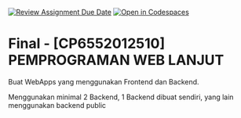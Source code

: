 [![Review Assignment Due Date](https://classroom.github.com/assets/deadline-readme-button-24ddc0f5d75046c5622901739e7c5dd533143b0c8e959d652212380cedb1ea36.svg)](https://classroom.github.com/a/M0zt5s_I)
[![Open in Codespaces](https://classroom.github.com/assets/launch-codespace-7f7980b617ed060a017424585567c406b6ee15c891e84e1186181d67ecf80aa0.svg)](https://classroom.github.com/open-in-codespaces?assignment_repo_id=14055485)
# Final - [CP6552012510] PEMPROGRAMAN WEB LANJUT



Buat WebApps yang menggunakan Frontend dan Backend.

Menggunakan minimal 2 Backend, 1 Backend dibuat sendiri, yang lain menggunakan backend public

